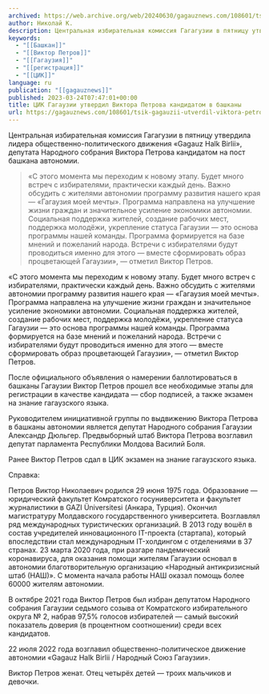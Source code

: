 ```yaml
---
archived: https://web.archive.org/web/20240630/gagauznews.com/108601/tsik-gagauzii-utverdil-viktora-petrova-kandidatom-v-bashkany.html
author: Николай К.
description: Центральная избирательная комиссия Гагагузии в пятницу утвердила лидера общественно-политического движения «Gagauz Halk Birlii», депутата Народного собрания Виктора Петрова кандидатом на пост башкана автономии. «С этого момента мы переходим к новому этапу. Будет много встреч с избирателями, практически каждый день. Важно обсудить с жителями автономии программу развития нашего края — «Гагаузия моей мечты». Программа направлена на улучшение жизни граждан и значительное усиление экономики автономии. Социальная поддержка жителей, создание рабочих мест, поддержка молодёжи, укрепление статуса Гагаузии — это основа программы нашей команды. Программа формируется на базе мнений и пожеланий народа. Встречи с избирателями будут проводиться именно для этого — вместе сформировать образ […]
keywords:
  - "[[Башкан]]"
  - "[[Виктор Петров]]"
  - "[[Гагаузия]]"
  - "[[регистрация]]"
  - "[[ЦИК]]"
language: ru
publication: "[[gagauznews]]"
published: 2023-03-24T07:47:01+00:00
title: ЦИК Гагаузии утвердил Виктора Петрова кандидатом в башканы
url: https://gagauznews.com/108601/tsik-gagauzii-utverdil-viktora-petrova-kandidatom-v-bashkany.html
---
```


Центральная избирательная комиссия Гагагузии в пятницу утвердила лидера общественно-политического движения «Gagauz Halk Birlii», депутата Народного собрания Виктора Петрова кандидатом на пост башкана автономии.

> «С этого момента мы переходим к новому этапу. Будет много встреч с избирателями, практически каждый день. Важно обсудить с жителями автономии программу развития нашего края — «Гагаузия моей мечты». Программа направлена на улучшение жизни граждан и значительное усиление экономики автономии. Социальная поддержка жителей, создание рабочих мест, поддержка молодёжи, укрепление статуса Гагаузии — это основа программы нашей команды. Программа формируется на базе мнений и пожеланий народа. Встречи с избирателями будут проводиться именно для этого — вместе сформировать образ процветающей Гагаузии», — отметил Виктор Петров.

«С этого момента мы переходим к новому этапу. Будет много встреч с избирателями, практически каждый день. Важно обсудить с жителями автономии программу развития нашего края — «Гагаузия моей мечты». Программа направлена на улучшение жизни граждан и значительное усиление экономики автономии. Социальная поддержка жителей, создание рабочих мест, поддержка молодёжи, укрепление статуса Гагаузии — это основа программы нашей команды. Программа формируется на базе мнений и пожеланий народа. Встречи с избирателями будут проводиться именно для этого — вместе сформировать образ процветающей Гагаузии», — отметил Виктор Петров.

После официального объявления о намерении баллотироваться в башканы Гагаузии Виктор Петров прошел все необходимые этапы для регистрации в качестве кандидата — сбор подписей, а также экзамен на знание гагаузского языка.

Руководителем инициативной группы по выдвижению Виктора Петрова в башканы автономии является депутат Народного собрания Гагаузии Александр Дюльгер. Предвыборный штаб Виктора Петрова возглавил депутат парламента Республики Молдова Василий Боля.



Ранее Виктор Петров сдал в ЦИК экзамен на знание гагаузского языка.



Справка:

Петров Виктор Николаевич родился 29 июня 1975 года. Образование — юридический факультет Комратского госуниверситета и факультет журналистики в GAZI Üniversitesi (Анкара, Турция). Окончил магистратуру Молдавского государственного университета. Возглавлял ряд международных туристических организаций. В 2013 году вошёл в состав учредителей инновационного IT-проекта (стартапа), который впоследствии стал международным IT-холдингом с отделениями в 37 странах. 23 марта 2020 года, при разгаре пандемический коронавируса, для оказания помощи жителям Гагаузии основал в автономии благотворительную организацию «Народный антикризисный штаб (НАШ)». C момента начала работы НАШ оказал помощь более 60000 жителям автономии.

В октябре 2021 года Виктор Петров был избран депутатом Народного собрания Гагаузии седьмого созыва от Комратского избирательного округа № 2, набрав 97,5% голосов избирателей — самый высокий показатель доверия (в процентном соотношении) среди всех кандидатов.

22 июля 2022 года возглавил общественно-политическое движение автономии «Gagauz Halk Birlii / Народный Союз Гагаузии».

Виктор Петров женат. Отец четырёх детей — троих мальчиков и девочки.